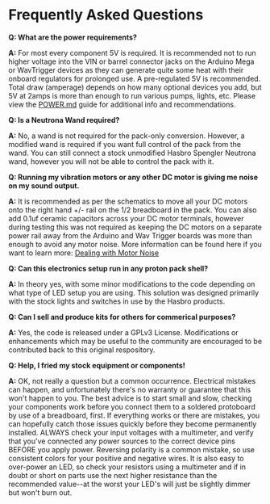 # Frequently Asked Questions

**Q: What are the power requirements?**

**A:** For most every component 5V is required. It is recommended not to run higher voltage into the VIN or barrel connector jacks on the Arduino Mega or WavTrigger devices as they can generate quite some heat with their onboard regulators for prolonged use. A pre-regulated 5V is recommended. Total draw (amperage) depends on how many optional devices you add, but 5V at 2amps is more than enough to run various pumps, lights, etc. Please view the [POWER.md](POWER.md) guide for additional info and recommendations.

**Q: Is a Neutrona Wand required?**

**A:** No, a wand is not required for the pack-only conversion. However, a modified wand is required if you want full control of the pack from the wand. You can still connect a stock unmodified Hasbro Spengler Neutrona wand, however you will not be able to control the pack with it.

**Q: Running my vibration motors or any other DC motor is giving me noise on my sound output.**

**A:** It is recommended as per the schematics to move all your DC motors onto the right hand +/- rail on the 1/2 breadboard in the pack. You can also add 0.1uf ceramic capacitors across your DC motor terminals, however during testing this was not required as keeping the DC motors on a separate power rail away from the Arduino and Wav Trigger boards was more than enough to avoid any motor noise. More information can be found here if you want to learn more: [Dealing with Motor Noise](https://www.pololu.com/docs/0J15/9)

**Q: Can this electronics setup run in any proton pack shell?**

**A:** In theory yes, with some minor modifications to the code depending on what type of LED setup you are using. This solution was designed primarily with the stock lights and switches in use by the Hasbro products.

**Q: Can I sell and produce kits for others for commerical purposes?**

**A:** Yes, the code is released under a GPLv3 License. Modifications or enhancements which may be useful to the community are encouraged to be contributed back to this original respository.

**Q: Help, I fried my stock equipment or components!**

**A:** OK, not really a question but a common occurrence. Electrical mistakes can happen, and unfortunately there's no warranty or guarantee that this won't happen to you. The best advice is to start small and slow, checking your components work before you connect them to a soldered protoboard by use of a breadboard, first. If everything works or there are mistakes, you can hopefully catch those issues quickly before they become permanently installed. ALWAYS check your input voltages with a multimeter, and verify that you've connected any power sources to the correct device pins BEFORE you apply power. Reversing polarity is a common mistake, so use consistent colors for your positive and negative wires. It is also easy to over-power an LED, so check your resistors using a multimeter and if in doubt or short on parts use the next higher resistance than the recommended value--at the worst your LED's will just be slightly dimmer but won't burn out.